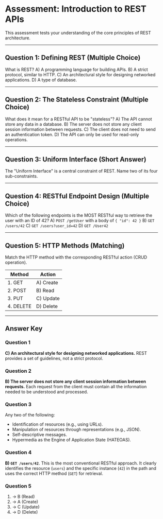 # Assessment: Introduction to REST APIs

This assessment tests your understanding of the core principles of REST architecture.

---

## Question 1: Defining REST (Multiple Choice)

What is REST?
A) A programming language for building APIs.
B) A strict protocol, similar to HTTP.
C) An architectural style for designing networked applications.
D) A type of database.

---

## Question 2: The Stateless Constraint (Multiple Choice)

What does it mean for a RESTful API to be "stateless"?
A) The API cannot store any data in a database.
B) The server does not store any client session information between requests.
C) The client does not need to send an authentication token.
D) The API can only be used for read-only operations.

---

## Question 3: Uniform Interface (Short Answer)

The "Uniform Interface" is a central constraint of REST. Name two of its four sub-constraints.

---

## Question 4: RESTful Endpoint Design (Multiple Choice)

Which of the following endpoints is the MOST RESTful way to retrieve the user with an ID of 42?
A) `POST /getUser` with a body of `{ "id": 42 }`
B) `GET /users/42`
C) `GET /users?user_id=42`
D) `GET /User42`

---

## Question 5: HTTP Methods (Matching)

Match the HTTP method with the corresponding RESTful action (CRUD operation).

| Method | Action |
|---|---|
| 1. GET | A) Create |
| 2. POST | B) Read |
| 3. PUT | C) Update |
| 4. DELETE | D) Delete |

---

## Answer Key

### Question 1
**C) An architectural style for designing networked applications.** REST provides a set of guidelines, not a strict protocol.

### Question 2
**B) The server does not store any client session information between requests.** Each request from the client must contain all the information needed to be understood and processed.

### Question 3
Any two of the following:
-   Identification of resources (e.g., using URLs).
-   Manipulation of resources through representations (e.g., JSON).
-   Self-descriptive messages.
-   Hypermedia as the Engine of Application State (HATEOAS).

### Question 4
**B) `GET /users/42`**. This is the most conventional RESTful approach. It clearly identifies the resource (`users`) and the specific instance (`42`) in the path and uses the correct HTTP method (`GET`) for retrieval.

### Question 5
1.  → B (Read)
2.  → A (Create)
3.  → C (Update)
4.  → D (Delete)